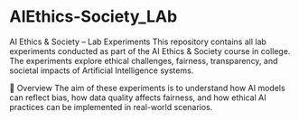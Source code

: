 # AIEthics-Society_LAb
AI Ethics & Society – Lab Experiments
This repository contains all lab experiments conducted as part of the AI Ethics & Society course in college. The experiments explore ethical challenges, fairness, transparency, and societal impacts of Artificial Intelligence systems.

📌 Overview
The aim of these experiments is to understand how AI models can reflect bias, how data quality affects fairness, and how ethical AI practices can be implemented in real-world scenarios.
